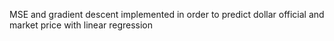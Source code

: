 MSE and gradient descent implemented in order to predict dollar official and market price with linear regression 